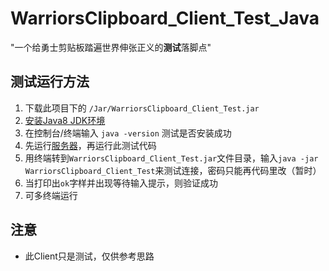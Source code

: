# WarriorsClipboard_Client_Test_Java
"一个给勇士剪贴板踏遍世界伸张正义的**测试**落脚点"


## 测试运行方法
 1. 下载此项目下的 `/Jar/WarriorsClipboard_Client_Test.jar`
 2. [安装Java8 JDK环境](http://www.oracle.com/technetwork/java/javase/downloads/jdk8-downloads-2133151.html)
 3. 在控制台/终端输入 `java -version` 测试是否安装成功
 4. 先运行[服务器](https://github.com/Thoxvi/WarriorsClipboard_Server_Java)，再运行此测试代码
 5. 用终端转到`WarriorsClipboard_Client_Test.jar`文件目录，输入`java -jar WarriorsClipboard_Client_Test`来测试连接，密码只能再代码里改（暂时）
 6. 当打印出`ok`字样并出现等待输入提示，则验证成功
 7. 可多终端运行
 
## 注意
 * 此Client只是测试，仅供参考思路
